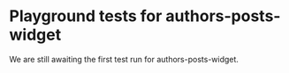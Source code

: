 # Playground tests for authors-posts-widget
We are still awaiting the first test run for authors-posts-widget.
